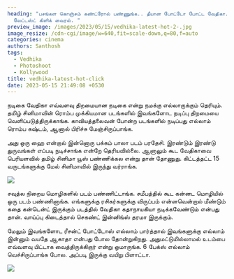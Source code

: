 ```yaml
---
heading: "பசங்கள கொஞ்சம் கண்ட்ரோல் பண்ணுங்க.. தீயான போட்டோ போட்ட வேதிகா..
  லேட்டஸ்ட் கிளிக் வைரல். "
preview_image: /images/2023/05/15/vedhika-latest-hot-2-.jpg
image_resize: /cdn-cgi/image/w=640,fit=scale-down,q=80,f=auto
categories: cinema
authors: Santhosh
tags:
  - Vedhika
  - Photoshoot
  - Kollywood
title: vedhika-latest-hot-click
date: 2023-05-15 21:49:08 +0530
---
```

நடிகை வேதிகா எவ்வளவு திறமையான நடிகை என்று நமக்கு எல்லாருக்கும் தெரியும். தமிழ் சினிமாவின் ரொம்ப முக்கியமான படங்களில் இவங்களோட நடிப்பு திறமையை வெளிப்படுத்திருக்காங்க. காவியத்தலைவன் போன்ற படங்களில் நடிப்பது எல்லாம் ரொம்ப கஷ்டம், ஆனால் பிரிச்சு மேஞ்சிருப்பாங்க.

அது ஒரு ஹை என்றால் இன்னொரு பக்கம் பாலா படம் பரதேசி. இரண்டும் இரண்டு துருவங்கள் எப்படி நடிச்சாங்க என்றே தெரியவில்லை. ஆனாலும் கூட வேதிகாவை பெரியளவில் தமிழ் சினிமா யூஸ் பண்ணிக்கல என்று தான் தோணுது. கிட்டத்தட்ட 15 வருடங்களுக்கு மேல் சினிமாவில் இருந்து வர்ராங்க.

![](/images/2023/05/15/vedhika-latest-hot-1-.jpg)

சவுத்ல நிறைய மொழிகளில் படம் பண்ணிட்டாங்க. சமீபத்தில் கூட கன்னட மொழியில் ஒரு படம் பண்ணினாங்க. எங்களுக்கு ரசிகர்களுக்கு விருப்பம் என்னவென்றால் மீண்டும் கதை கன்டென்ட் இருக்கும் படத்தில் வேதிகா கதாநாயகியா நடிக்கவேண்டும் என்பது தான். வாய்ப்பு கிடைத்தால் செகண்ட் இன்னிங்ஸ் தரமா இருக்கும்.

மேலும் இவங்களோட ரீசன்ட் போட்டோஸ் எல்லாம் பார்த்தால் இவங்களுக்கு எல்லாம் இன்னும் வயதே ஆகாதா என்பது போல தோன்றுகிறது. அதுமட்டுமில்லாமல் உடம்பை எவ்வளவு பிட்டாக வைத்திருக்கிறார் என்று ஒமாருங்க. 6 பேக்ஸ் எல்லாம் வெச்சிருப்பாங்க போல. அப்படி இருக்கு வயிறு பிளாட்டா. 

![](/images/2023/05/15/vedhika-latest-hot-1-.jpg)